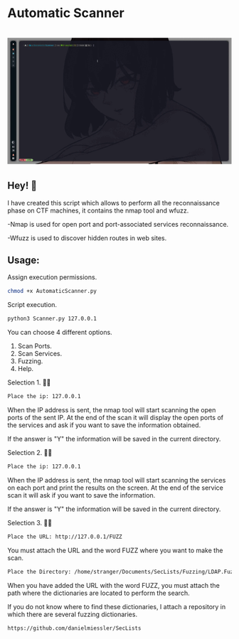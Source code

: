 # Automatic Scanner
<h1 align="center">
  <img src="https://github.com/whosstranger/Scanner/blob/master/Images/Scanner.gif" alt="WhosStranger" />
</h1>
   
## Hey! 👋

I have created this script which allows to perform all the reconnaissance phase on CTF machines, it contains the nmap tool and wfuzz.

-Nmap is used for open port and port-associated services reconnaissance.

-Wfuzz is used to discover hidden routes in web sites.

## Usage:

Assign execution permissions.

```sh
chmod +x AutomaticScanner.py
```

Script execution.

```sh
python3 Scanner.py 127.0.0.1
```
You can choose 4 different options.
  1. Scan Ports.
  2. Scan Services.
  3. Fuzzing.
  4. Help.

Selection 1. 🕵️‍♂️
```sh
Place the ip: 127.0.0.1
```
When the IP address is sent, the nmap tool will start scanning the open ports of the sent IP. At the end of the scan it will display the open ports of the services and ask if you want to save the information obtained.

If the answer is "Y" the information will be saved in the current directory.

Selection 2. 🕵️‍♂️
```sh 
Place the ip: 127.0.0.1
```

When the IP address is sent, the nmap tool will start scanning the services on each port and print the results on the screen. At the end of the service scan it will ask if you want to save the information.

If the answer is "Y" the information will be saved in the current directory.

Selection 3. 🕵️‍♂️ 
```sh 
Place the URL: http://127.0.0.1/FUZZ 
``` 
You must attach the URL and the word FUZZ where you want to make the scan.

```sh 
Place the Directory: /home/stranger/Documents/SecLists/Fuzzing/LDAP.Fuzzing.txt
```
When you have added the URL with the word FUZZ, you must attach the path where the dictionaries are located to perform the search.

If you do not know where to find these dictionaries, I attach a repository in which there are several fuzzing dictionaries.

```
https://github.com/danielmiessler/SecLists
```
